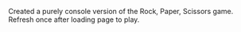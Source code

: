 Created a purely console version of the Rock, Paper, Scissors game. Refresh once after loading page to play.
